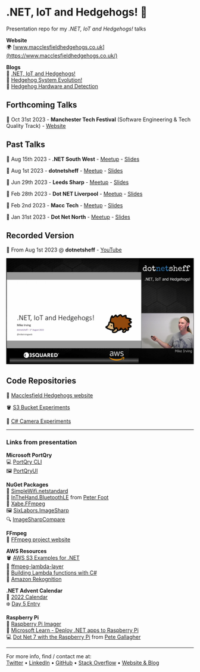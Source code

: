 # .NET, IoT and Hedgehogs! 🦔
Presentation repo for my _.NET, IoT and Hedgehogs!_ talks

**Website**  
🌍 [www.macclesfieldhedgehogs.co.uk](https://www.macclesfieldhedgehogs.co.uk/)

**Blogs**  
📖 [.NET, IoT and Hedgehogs!](https://www.mike-irving.co.uk/web-design-blog/?blogid=122)  
📖 [Hedgehog System Evolution!](https://www.mike-irving.co.uk/web-design-blog/?blogid=123)  
📖 [Hedgehog Hardware and Detection](https://www.mike-irving.co.uk/web-design-blog/?blogid=124)  

## Forthcoming Talks
📅 Oct 31st 2023 - **Manchester Tech Festival** (Software Engineering & Tech Quality Track) - [Website](https://www.manchestertechfestival.co.uk/software-engineering-tech-quality/)  

## Past Talks  
📅 Aug 15th 2023 - **.NET South West** - [Meetup](https://www.meetup.com/dotnetsouthwest/events/295066920/) - [Slides](https://mikeirvingweb.s3.amazonaws.com/dotnet-iot-and-hedgehogs/presentations/2023/2023-08-15-.net-south-west/mike-irving-dotnet-iot-and-hedgehogs.pptx)  

📅 Aug 1st 2023 - **dotnetsheff** - [Meetup](https://www.meetup.com/dotnetsheff/events/294085807/) - [Slides](https://mikeirvingweb.s3.amazonaws.com/dotnet-iot-and-hedgehogs/presentations/2023/2023-08-01-dotnetsheff/mike-irving-dotnet-iot-and-hedgehogs.pptx)  

📅 Jun 29th 2023 - **Leeds Sharp** - [Meetup](https://www.meetup.com/leeds-sharp/events/293228795) - [Slides](https://mikeirvingweb.s3.amazonaws.com/dotnet-iot-and-hedgehogs/presentations/2023/2023-06-29-leeds-sharp/mike-irving-dotnet-iot-and-hedgehogs.pptx)  

📅 Feb 28th 2023 - **Dot NET Liverpool** - [Meetup](https://www.meetup.com/dot-net-liverpool/events/291461997/) - [Slides](https://mikeirvingweb.s3.amazonaws.com/dotnet-iot-and-hedgehogs/presentations/2023/2023-02-28-dot-net-liverpool/mike-irving-dotnet-iot-and-hedgehogs.pptx)  

📅 Feb 2nd 2023 - **Macc Tech** - [Meetup](https://www.meetup.com/macctech/events/288873927/) - [Slides](https://mikeirvingweb.s3.amazonaws.com/dotnet-iot-and-hedgehogs/presentations/2023/2023-02-02-macc-tech/mike-irving-dotnet-iot-and-hedgehogs.pptx)  

📅 Jan 31st 2023 - **Dot Net North** - [Meetup](https://www.meetup.com/dotnetnorth/events/290851422/) - [Slides](https://mikeirvingweb.s3.amazonaws.com/dotnet-iot-and-hedgehogs/presentations/2023/2023-01-31-dot-net-north/mike-irving-dotnet-iot-and-hedgehogs.pptx)  

## Recorded Version

🍿 From Aug 1st 2023 @ **dotnetsheff** - [YouTube](https://www.youtube.com/watch?v=9EBAIZkUXL8)  

[![dotnetsheff: .NET, Iot and Hedgehogs!](dotnet-iot-and-hedgehogs-youtube.png)](https://www.youtube.com/watch?v=9EBAIZkUXL8)

## Code Repositories

🦔 [Macclesfield Hedgehogs website](https://github.com/mikeirvingweb/macclesfield-hedgehogs)  

🪣 [S3 Bucket Experiments](https://github.com/mikeirvingweb/S3BucketExperiments)  

🎥 [C# Camera Experiments](https://github.com/mikeirvingweb/CameraExperiments)  

---

### Links from presentation

**Microsoft PortQry**  
💻 [PortQry CLI](https://www.microsoft.com/en-us/download/details.aspx?id=17148)  
🖼️ [PortQryUI](https://www.microsoft.com/en-us/download/details.aspx?id=24009)  

**NuGet Packages**   
📶 [SimpleWifi.netstandard](https://www.nuget.org/packages/SimpleWifi.netstandard/)  
🔵 [InTheHand.BluetoothLE](https://www.nuget.org/packages/InTheHand.BluetoothLE) from [Peter Foot](twitter.com/PeterFoot)  
📼 [Xabe.FFmpeg](https://www.nuget.org/packages/Xabe.FFmpeg)  
🖼️ [SixLabors.ImageSharp](https://www.nuget.org/packages/SixLabors.ImageSharp)  
🔍 [ImageSharpCompare](https://www.nuget.org/packages/ImageSharpCompare/)  

**FFmpeg**  
📼 [FFmpeg project website](https://ffmpeg.org/)

**AWS Resources**  
🪣 [AWS S3 Examples for .NET](https://github.com/awsdocs/aws-doc-sdk-examples/tree/main/dotnetv3/S3)  
📼 [ffmpeg-lambda-layer](https://serverlessrepo.aws.amazon.com/applications/us-east-1/145266761615/ffmpeg-lambda-layer)  
🧩 [Building Lambda functions with C#](https://docs.aws.amazon.com/lambda/latest/dg/lambda-csharp.html)  
🔬 [Amazon Rekognition](https://aws.amazon.com/rekognition/)  

**.NET Advent Calendar**  
🎄 [2022 Calendar](https://dotnet.christmas/2022)  
❄️ [Day 5 Entry](https://dotnet.christmas/2022/5)  

**Raspberry Pi**  
🍓 [Raspberry Pi Imager](https://www.raspberrypi.com/software/)  
📔 [Microsoft Learn - Deploy .NET apps to Raspberry Pi](https://learn.microsoft.com/en-us/dotnet/iot/deployment)  
💻 [Dot Net 7 with the Raspberry Pi](https://github.com/pjgpetecodes/dotnet7pi) from [Pete Gallagher](twitter.com/pete_codes)  

---
For more info, find / contact me at:  
[Twitter](https://twitter.com/mikeirvingweb) • [LinkedIn](https://www.linkedin.com/in/mikeirving) • [GitHub](https://github.com/mikeirvingweb) • [Stack Overflow](https://stackoverflow.com/users/482901/mike-irving) • [Website & Blog](https://www.mike-irving.co.uk/)
